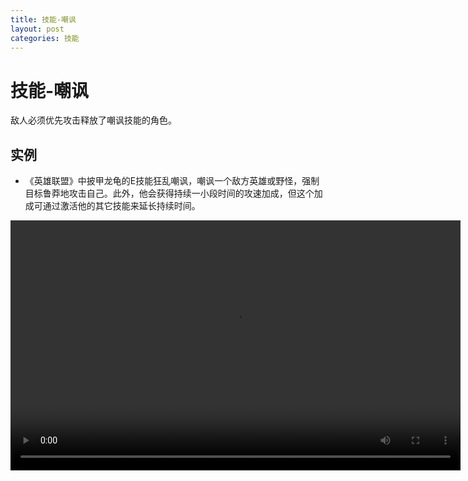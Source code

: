```yaml
---
title: 技能-嘲讽
layout: post
categories: 技能
---
```


# 技能-嘲讽
敌人必须优先攻击释放了嘲讽技能的角色。

## 实例

- 《英雄联盟》中披甲龙龟的E技能狂乱嘲讽，嘲讽一个敌方英雄或野怪，强制目标鲁莽地攻击自己。此外，他会获得持续一小段时间的攻速加成，但这个加成可通过激活他的其它技能来延长持续时间。

<video width="720" height="400" controls>
    <source src="{{ site.url }}/videos/嘲讽-披甲龙龟-拉姆斯-E.webm" type="video/webm">
</video>
